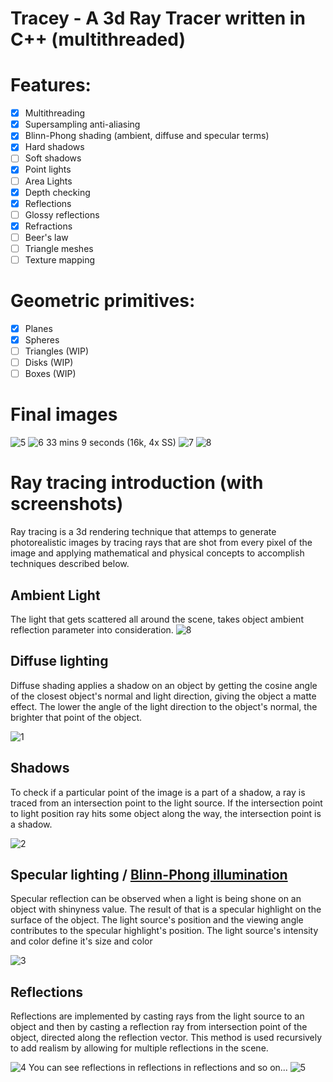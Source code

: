 # Tracey - A 3d Ray Tracer written in C++ (multithreaded)

# Features:

- [x] Multithreading
- [x] Supersampling anti-aliasing
- [x] Blinn-Phong shading (ambient, diffuse and specular terms)
- [x] Hard shadows
- [ ] Soft shadows
- [x] Point lights
- [ ] Area Lights
- [x] Depth checking
- [x] Reflections
- [ ] Glossy reflections
- [x] Refractions
- [ ] Beer's law
- [ ] Triangle meshes
- [ ] Texture mapping

# Geometric primitives:

- [x] Planes
- [x] Spheres
- [ ] Triangles (WIP)
- [ ] Disks (WIP)
- [ ] Boxes (WIP)

# Final images
![5](http://i.imgur.com/7WN9yQH.png)
![6](http://i.imgur.com/471lxiB.png)
33 mins 9 seconds (16k, 4x SS)
![7](http://i.imgur.com/4ESlhH3.png)
![8](http://i.imgur.com/h1zb8kK.png)

# Ray tracing introduction (with screenshots)
Ray tracing is a 3d rendering technique that attemps to generate photorealistic images by tracing rays that are shot from every pixel of the image and applying mathematical and physical concepts to accomplish techniques described below.

## Ambient Light
The light that gets scattered all around the scene, takes object ambient reflection parameter into consideration.
![8](http://i.imgur.com/sx3nj7D.png)

## Diffuse lighting
Diffuse shading applies a shadow on an object by getting the cosine angle of the closest object's normal and light direction, giving the object a matte effect.
The lower the angle of the light direction to the object's normal, the brighter that point of the object.

![1](http://i.imgur.com/7vzEw0m.png)

## Shadows
To check if a particular point of the image is a part of a shadow, a ray is traced from an intersection point to the light source.
If the intersection point to light position ray hits some object along the way, the intersection point is a shadow.

![2](http://i.imgur.com/xEKn7x3.png)

## Specular lighting / [Blinn-Phong illumination](https://en.wikipedia.org/wiki/Blinn%E2%80%93Phong_shading_model)
Specular reflection can be observed when a light is being shone on an object with shinyness value.
The result of that is a specular highlight on the surface of the object.
The light source's position and the viewing angle contributes to the specular highlight's position.
The light source's intensity and color define it's size and color

![3](http://i.imgur.com/F1djdgd.png)

## Reflections
Reflections are implemented by casting rays from the light source to an object and then by casting a reflection ray from intersection point of the object, directed along the reflection vector.
This method is used recursively to add realism by allowing for multiple reflections in the scene.

![4](http://i.imgur.com/UnFEBU6.png)
You can see reflections in reflections in reflections and so on...
![5](http://i.imgur.com/rIMd94R.png)
